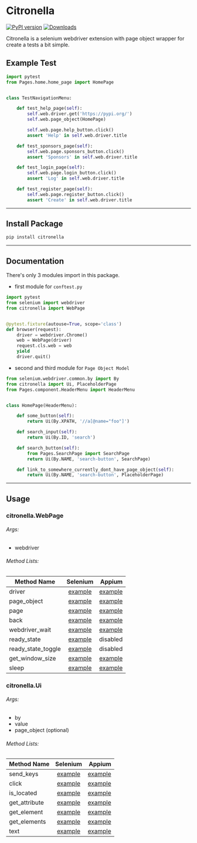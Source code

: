 # Citronella

[![PyPI version](https://badge.fury.io/py/citronella.svg)](https://badge.fury.io/py/citronella)
[![Downloads](https://pepy.tech/badge/citronella)](https://pepy.tech/project/citronella)

Citronella is a selenium webdriver extension with page object wrapper for create a tests a bit simple.

## Example Test
```python
import pytest
from Pages.home.home_page import HomePage


class TestNavigationMenu:

    def test_help_page(self):
        self.web.driver.get('https://pypi.org/')
        self.web.page_object(HomePage)

        self.web.page.help_button.click()
        assert 'Help' in self.web.driver.title

    def test_sponsors_page(self):
        self.web.page.sponsors_button.click()
        assert 'Sponsors' in self.web.driver.title

    def test_login_page(self):
        self.web.page.login_button.click()
        assert 'Log' in self.web.driver.title

    def test_register_page(self):
        self.web.page.register_button.click()
        assert 'Create' in self.web.driver.title
```

___
## Install Package

```bash
pip install citronella
```

___
## Documentation

There's only 3 modules import in this package.

* first module for `conftest.py`

```python
import pytest
from selenium import webdriver
from citronella import WebPage


@pytest.fixture(autouse=True, scope='class')
def browser(request):
    driver = webdriver.Chrome()
    web = WebPage(driver)
    request.cls.web = web
    yield
    driver.quit()
```

* second and third module for `Page Object Model`

```python
from selenium.webdriver.common.by import By
from citronella import Ui, PlaceholderPage
from Pages.component.HeaderMenu import HeaderMenu


class HomePage(HeaderMenu):

    def some_button(self):
        return Ui(By.XPATH, '//a[@name="foo"]')

    def search_input(self):
        return Ui(By.ID, 'search')

    def search_button(self):
        from Pages.SearchPage import SearchPage
        return Ui(By.NAME, 'search-button', SearchPage)

    def link_to_somewhere_currently_dont_have_page_object(self):
        return Ui(By.NAME, 'search-button', PlaceholderPage)
```

___
## Usage

### citronella.WebPage

###### Args:
- webdriver

###### Method Lists:
| Method Name       | Selenium      | Appium  |
| ------------------ |:-------------:| -----:|
| driver             | [example](https://github.com/heyclore/citronella/blob/82d8a46f8ef7976a1f5e796783644343470714d3/example/selenium/Tests/test_usage_demo.py#L13)| [example](https://github.com/heyclore/citronella/blob/82d8a46f8ef7976a1f5e796783644343470714d3/example/appium/Tests/test_usage_demo.py#L13) |
| page_object        | [example](https://github.com/heyclore/citronella/blob/82d8a46f8ef7976a1f5e796783644343470714d3/example/selenium/Tests/test_usage_demo.py#L21) | [example](https://github.com/heyclore/citronella/blob/82d8a46f8ef7976a1f5e796783644343470714d3/example/appium/Tests/test_usage_demo.py#L20) |
| page               | [example](https://github.com/heyclore/citronella/blob/82d8a46f8ef7976a1f5e796783644343470714d3/example/selenium/Tests/test_usage_demo.py#L35) | [example](https://github.com/heyclore/citronella/blob/82d8a46f8ef7976a1f5e796783644343470714d3/example/appium/Tests/test_usage_demo.py#L35) |
| back               | [example](https://github.com/heyclore/citronella/blob/82d8a46f8ef7976a1f5e796783644343470714d3/example/selenium/Tests/test_usage_demo.py#L42) | [example](https://github.com/heyclore/citronella/blob/82d8a46f8ef7976a1f5e796783644343470714d3/example/appium/Tests/test_usage_demo.py#L45) |
| webdriver_wait     | [example](https://github.com/heyclore/citronella/blob/82d8a46f8ef7976a1f5e796783644343470714d3/example/selenium/Tests/test_usage_demo.py#L50) | [example](https://github.com/heyclore/citronella/blob/82d8a46f8ef7976a1f5e796783644343470714d3/example/appium/Tests/test_usage_demo.py#L53) |
| ready_state        | [example](https://github.com/heyclore/citronella/blob/82d8a46f8ef7976a1f5e796783644343470714d3/example/selenium/Tests/test_usage_demo.py#L56) | disabled |
| ready_state_toggle | [example](https://github.com/heyclore/citronella/blob/82d8a46f8ef7976a1f5e796783644343470714d3/example/selenium/Tests/test_usage_demo.py#L63) | disabled |
| get_window_size    | [example](https://github.com/heyclore/citronella/blob/82d8a46f8ef7976a1f5e796783644343470714d3/example/selenium/Tests/test_usage_demo.py#L69) | [example](https://github.com/heyclore/citronella/blob/82d8a46f8ef7976a1f5e796783644343470714d3/example/appium/Tests/test_usage_demo.py#L59) |
| sleep              | [example](https://github.com/heyclore/citronella/blob/82d8a46f8ef7976a1f5e796783644343470714d3/example/selenium/Tests/test_usage_demo.py#L76) | [example](https://github.com/heyclore/citronella/blob/82d8a46f8ef7976a1f5e796783644343470714d3/example/appium/Tests/test_usage_demo.py#L66) |

### citronella.Ui

###### Args:
- by
- value
- page_object (optional)

###### Method Lists:
| Method Name       | Selenium      | Appium  |
| ------------------ |:-------------:| -----:|
| send_keys          | [example](https://github.com/heyclore/citronella/blob/82d8a46f8ef7976a1f5e796783644343470714d3/example/selenium/Tests/test_usage_demo.py#L86)| [example](https://github.com/heyclore/citronella/blob/82d8a46f8ef7976a1f5e796783644343470714d3/example/appium/Tests/test_usage_demo.py#L79) |
| click              | [example](https://github.com/heyclore/citronella/blob/82d8a46f8ef7976a1f5e796783644343470714d3/example/selenium/Tests/test_usage_demo.py#L95) | [example](https://github.com/heyclore/citronella/blob/82d8a46f8ef7976a1f5e796783644343470714d3/example/appium/Tests/test_usage_demo.py#L89) |
| is_located         | [example](https://github.com/heyclore/citronella/blob/82d8a46f8ef7976a1f5e796783644343470714d3/example/selenium/Tests/test_usage_demo.py#L103) | [example](https://github.com/heyclore/citronella/blob/82d8a46f8ef7976a1f5e796783644343470714d3/example/appium/Tests/test_usage_demo.py#L97) |
| get_attribute      | [example](https://github.com/heyclore/citronella/blob/82d8a46f8ef7976a1f5e796783644343470714d3/example/selenium/Tests/test_usage_demo.py#L109) | [example](https://github.com/heyclore/citronella/blob/82d8a46f8ef7976a1f5e796783644343470714d3/example/appium/Tests/test_usage_demo.py#L103) |
| get_element        | [example](https://github.com/heyclore/citronella/blob/82d8a46f8ef7976a1f5e796783644343470714d3/example/selenium/Tests/test_usage_demo.py#L118) | [example](https://github.com/heyclore/citronella/blob/82d8a46f8ef7976a1f5e796783644343470714d3/example/appium/Tests/test_usage_demo.py#L111) |
| get_elements       | [example](https://github.com/heyclore/citronella/blob/82d8a46f8ef7976a1f5e796783644343470714d3/example/selenium/Tests/test_usage_demo.py#L124) | [example](https://github.com/heyclore/citronella/blob/82d8a46f8ef7976a1f5e796783644343470714d3/example/appium/Tests/test_usage_demo.py#L117) |
| text               | [example](https://github.com/heyclore/citronella/blob/82d8a46f8ef7976a1f5e796783644343470714d3/example/selenium/Tests/test_usage_demo.py#L130) | [example](https://github.com/heyclore/citronella/blob/82d8a46f8ef7976a1f5e796783644343470714d3/example/appium/Tests/test_usage_demo.py#L123) |
